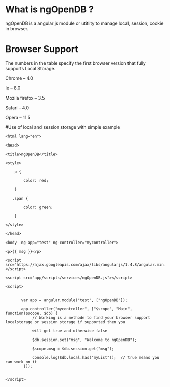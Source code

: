 # What is ngOpenDB ?
ngOpenDB is a angular js module or utitlity to manage local, session, cookie in browser.

# Browser Support
The numbers in the table specify the first browser version that fully supports Local Storage.

Chrome – 4.0

Ie – 8.0

Mozila firefox – 3.5

Safari – 4.0

Opera – 11.5

#Use of local and session storage with simple example

  <!DOCTYPE html>

    <html lang="en">

    <head>

    <title>ngOpenDB</title>

    <style>

        p {

            color: red;

        }

       .span {

            color: green;

        }

    </style>

    </head>

    <body  ng-app="test" ng-controller="mycontroller">

    <p>{{ msg }}</p>    

    <script src="https://ajax.googleapis.com/ajax/libs/angularjs/1.4.8/angular.min.js"></script>

    <script src="app/scripts/services/ngOpenDB.js"></script>

    <script>


           var app = angular.module("test", ["ngOpenDB"]);

           app.controller("mycontroller", ["$scope", "Main", function($scope, $db) {
                // Working is a methode to find your browser support localstorage or session storage if supported then you

                will get true and otherwise false

                $db.session.set("msg", "Welcome to ngOpenDB");

                $scope.msg = $db.session.get("msg");

                console.log($db.local.has("myList"));  // true means you can work on it
            }]);


    </script>

</body>

</html>
